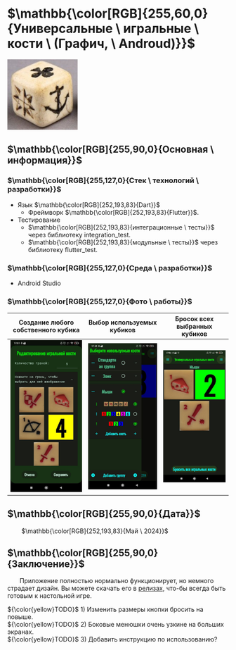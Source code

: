 # $\mathbb{\color[RGB]{255,60,0}{Универсальные \ игральные \ кости \ (Графич, \ Androud)}}$

[<img src="Info/launcher_icon.jpg" width="160"/>](Info/launcher_icon.jpg)

## $\mathbb{\color[RGB]{255,90,0}{Основная \ информация}}$

### $\mathbb{\color[RGB]{255,127,0}{Стек \ технологий \ разработки}}$

- Язык $\mathbb{\color[RGB]{252,193,83}{Dart}}$
	+ Фреймворк $\mathbb{\color[RGB]{252,193,83}{Flutter}}$.
- Тестирование
	+ $\mathbb{\color[RGB]{252,193,83}{интеграционные \ тесты}}$ через библиотеку integration_test.
	+ $\mathbb{\color[RGB]{252,193,83}{модульные \ тесты}}$ через библиотеку flutter_test.

### $\mathbb{\color[RGB]{255,127,0}{Среда \ разработки}}$

- Android Studio

### $\mathbb{\color[RGB]{255,127,0}{Фото \ работы}}$

|Создание любого собственного кубика|Выбор используемых кубиков|Бросок всех выбранных кубиков|
|-|-|-|
|[<img src="Info/dice_editing.jpg" width="250"/>](Info/dice_editing.jpg)|[<img src="Info/dice_choosing.jpg" width="250"/>](Info/dice_choosing.jpg)|[<img src="Info/dice_roll.jpg" width="250"/>](Info/dice_roll.jpg)|

## $\mathbb{\color[RGB]{255,90,0}{Дата}}$

&emsp;&emsp; $\mathbb{\color[RGB]{252,193,83}{Май \ 2024}}$

## $\mathbb{\color[RGB]{255,90,0}{Заключение}}$

&emsp;&emsp;Приложение полностью нормально функционирует, но немного страдает дизайн. Вы можете скачать его в [релизах](https://github.com/MyEducation11235/UniversalDice/releases/latest), что-бы всегда быть готовым к настольной игре.

${\color{yellow}TODO}$ 1) Изменить размеры кнопки бросить на повыше.\
${\color{yellow}TODO}$ 2) Боковые менюшки очень узкине на больших экранах.\
${\color{yellow}TODO}$ 3) Добавить инструкцию по использованию?
